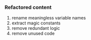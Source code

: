 ### Refactored content

1. rename meaningless variable names
1. extract magic constants
1. remove redundant logic
1. remove unused code